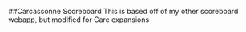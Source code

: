 ##Carcassonne Scoreboard
This is based off of my other scoreboard webapp, but modified for Carc expansions
